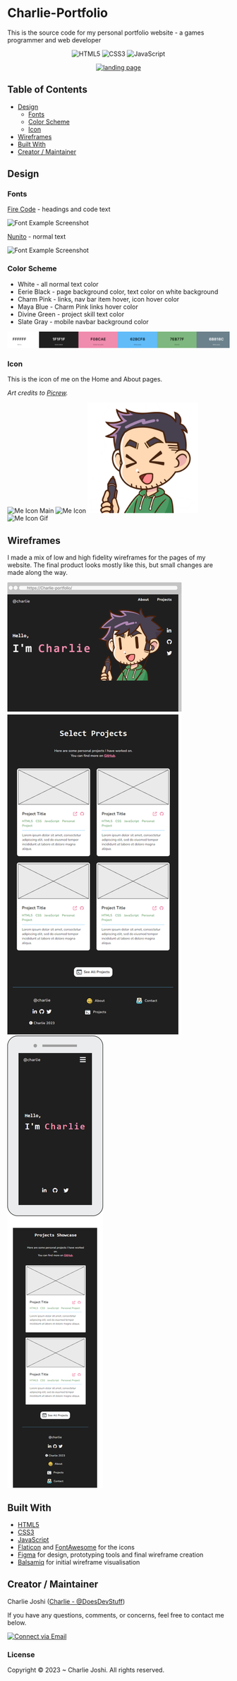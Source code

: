 # Charlie-Portfolio
This is the source code for my personal portfolio website - a games programmer and web developer
<p align="center">
    <img alt="HTML5" src="https://img.shields.io/badge/-HTML5-E44D26?style=flat&logo=html5&logoColor=white"/>
    <img alt="CSS3" src="https://img.shields.io/badge/-CSS3-2965f1?style=flat&logo=css3&logoColor=white"/>
    <img alt="JavaScript" src="https://img.shields.io/badge/-JavaScript-F0DB4F?style=flat&logo=javascript&logoColor=white"/>
</p>

<p align="center">
  <a href="https://doesdevstuff.github.io/Charlie-Portfolio/"><img src="./img/project-preview/charlie-preview.png" width="700px" alt="landing page"></a>
</p>

## Table of Contents

- [Design](#design)
  - [Fonts](#fonts)
  - [Color Scheme](#color-scheme)
  - [Icon](#icon)
- [Wireframes](#wireframes)
- [Built With](#built-with)
- [Creator / Maintainer](#creator--maintainer)

## Design

### Fonts

[Fire Code](https://fonts.google.com/specimen/Fira+Code) - headings and code text

<img alt="Font Example Screenshot" src="./img/readme/fire-code.png">


[Nunito](https://fonts.google.com/specimen/Nunito) - normal text

<img alt="Font Example Screenshot" src="./img/readme/nunito.png">

### Color Scheme

- White - all normal text color
- Eerie Black - page background color, text color on white background
- Charm Pink - links, nav bar item hover, icon hover color
- Maya Blue - Charm Pink links hover color
- Divine Green - project skill text color
- Slate Gray - mobile navbar background color

<a href="https://coolors.co/ffffff-1f1f1f-f08cae-62bcf8-7eb77f-6b818c"><img alt="Color Palette Screenshot" src="./img/readme/palette.png"></a>

### Icon

This is the icon of me on the Home and About pages.

_Art credits to [Picrew](https://picrew.me/image_maker/407027)._

<img alt="Me Icon Main" src="./img/me-icon-smiling.png" width="250px">
<img alt="Me Icon" src="./img/me-icon.png" width="250px">
<img alt="Me Icon Smile" src="./img/me-icon-smile.png" width="250px">
<img alt="Me Icon Gif" src="./img/me-icon.gif" width="250px">

## Wireframes
I made a mix of low and high fidelity wireframes for the pages of my website. The final product looks mostly like this, but small changes are made along the way.

<img alt="Wireframe" src="./img/readme/wireframe-home-desktop.png" >
<img alt="Wireframe" src="./img/readme/wireframe-home-mobile.png" >

## Built With

- [HTML5](https://www.w3schools.com/html/)
- [CSS3](https://www.w3schools.com/css/)
- [JavaScript](https://www.w3schools.com/js/DEFAULT.asp)
- [Flaticon](https://www.flaticon.com/) and [FontAwesome](https://fontawesome.com/v5.15/icons?d=gallery&p=1) for the icons
- [Figma](https://www.figma.com/) for design, prototyping tools and final wireframe creation
- [Balsamiq](https://balsamiq.com/) for initial wireframe visualisation

## Creator / Maintainer

Charlie Joshi ([Charlie - @DoesDevStuff](https://github.com/DoesDevStuff))

If you have any questions, comments, or concerns, feel free to contact me below.

<p align="left">
  <a href="mailto:charlietheindiedev@gmail.com"> 
    <img alt="Connect via Email" src="https://img.shields.io/badge/Gmail-c14438?style=flat&logo=Gmail&logoColor=white" />
  </a>
</p>

### License

Copyright &copy; 2023 ~ Charlie Joshi. All rights reserved.
